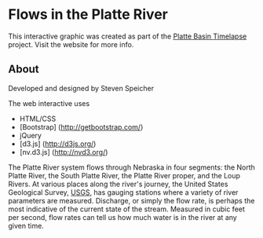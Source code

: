 Flows in the Platte River
=====
This interactive graphic was created as part of the [Platte Basin Timelapse](http://www.plattebasintimelapse.com) project. Visit the website for more info.

## About

Developed and designed by Steven Speicher

The web interactive uses
* HTML/CSS
* [Bootstrap] (http://getbootstrap.com/)
* jQuery
* [d3.js] (http://d3js.org/)
* [nv.d3.js] (http://nvd3.org/)

The Platte River system flows through Nebraska in four segments: the North Platte River, the South Platte River, the Platte River proper, and the Loup Rivers. At various places along the river's journey, the United States Geological Survey, [USGS](http://usgs.gov), has gauging stations where a variety of river parameters are measured. Discharge, or simply the flow rate, is perhaps the most indicative of the current state of the stream. Measured in cubic feet per second, flow rates can tell us how much water is in the river at any given time.